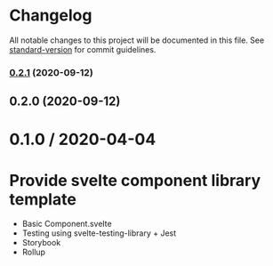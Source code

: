 # Changelog

All notable changes to this project will be documented in this file. See [standard-version](https://github.com/conventional-changelog/standard-version) for commit guidelines.

### [0.2.1](https://github.com/headwindUI/svelte/compare/v0.2.0...v0.2.1) (2020-09-12)

## 0.2.0 (2020-09-12)

0.1.0 / 2020-04-04
==================

# Provide svelte component library template

* Basic Component.svelte
* Testing using svelte-testing-library + Jest
* Storybook
* Rollup